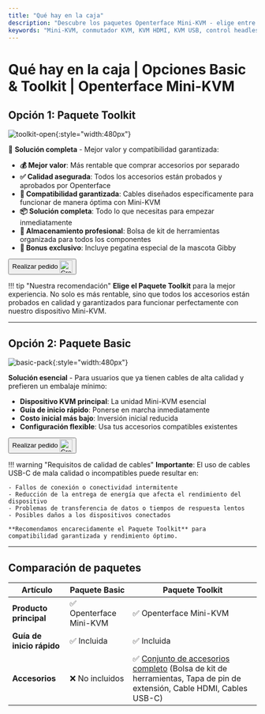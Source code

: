 ```yaml
---
title: "Qué hay en la caja"
description: "Descubre los paquetes Openterface Mini-KVM - elige entre las opciones Basic y Toolkit. Solución KVM completa con conectividad HDMI, USB-C y accesorios para una gestión fluida de dispositivos."
keywords: "Mini-KVM, conmutador KVM, KVM HDMI, KVM USB, control headless, periféricos de ordenador, kit de herramientas KVM, accesorios KVM, configuración de trabajo remoto, control multi-dispositivo"
---
```


# **Qué hay en la caja** | Opciones Basic & Toolkit | Openterface Mini-KVM

## Opción 1: **Paquete Toolkit**

![toolkit-open](https://assets.openterface.com/images/product/toolkit-open.webp){:style="width:480px"}

🎯 **Solución completa** - Mejor valor y compatibilidad garantizada:

- **💰 Mejor valor**: Más rentable que comprar accesorios por separado
- **✅ Calidad asegurada**: Todos los accesorios están probados y aprobados por Openterface
- **🔧 Compatibilidad garantizada**: Cables diseñados específicamente para funcionar de manera óptima con Mini-KVM
- **📦 Solución completa**: Todo lo que necesitas para empezar inmediatamente
- **🎒 Almacenamiento profesional**: Bolsa de kit de herramientas organizada para todos los componentes
- **🎁 Bonus exclusivo**: Incluye pegatina especial de la mascota Gibby

<button class="md-button" onclick="window.location.href='{{ config.extra.minikvm_purchase_link }}'"> Realizar pedido <img src="https://assets.openterface.com/images/trademark/crowd-supply.svg" alt="Crowd Supply" style="vertical-align: middle; height: 26px;"></button>

!!! tip "Nuestra recomendación"
**Elige el Paquete Toolkit** para la mejor experiencia. No solo es más rentable, sino que todos los accesorios están probados en calidad y garantizados para funcionar perfectamente con nuestro dispositivo Mini-KVM.

---

## Opción 2: **Paquete Basic**

![basic-pack](https://assets.openterface.com/images/product/basic-with-maunal.webp){:style="width:480px"}

**Solución esencial** - Para usuarios que ya tienen cables de alta calidad y prefieren un embalaje mínimo:

- **Dispositivo KVM principal**: La unidad Mini-KVM esencial
- **Guía de inicio rápido**: Ponerse en marcha inmediatamente
- **Costo inicial más bajo**: Inversión inicial reducida
- **Configuración flexible**: Usa tus accesorios compatibles existentes

<button class="md-button" onclick="window.location.href='{{ config.extra.minikvm_purchase_link }}'"> Realizar pedido <img src="https://assets.openterface.com/images/trademark/crowd-supply.svg" alt="Crowd Supply" style="vertical-align: middle; height: 26px;"></button>

!!! warning "Requisitos de calidad de cables"
**Importante**: El uso de cables USB-C de mala calidad o incompatibles puede resultar en:

    - Fallos de conexión o conectividad intermitente
    - Reducción de la entrega de energía que afecta el rendimiento del dispositivo
    - Problemas de transferencia de datos o tiempos de respuesta lentos
    - Posibles daños a los dispositivos conectados

    **Recomendamos encarecidamente el Paquete Toolkit** para compatibilidad garantizada y rendimiento óptimo.

---

## Comparación de paquetes

| Artículo                  | Paquete Basic           | Paquete Toolkit                                                                                                                                |
| ------------------------- | ----------------------- | ---------------------------------------------------------------------------------------------------------------------------------------------- |
| **Producto principal**    | ✅ Openterface Mini-KVM | ✅ Openterface Mini-KVM                                                                                                                        |
| **Guía de inicio rápido** | ✅ Incluida             | ✅ Incluida                                                                                                                                    |
| **Accesorios**            | ❌ No incluidos         | ✅ [Conjunto de accesorios completo](/product/accessories/) (Bolsa de kit de herramientas, Tapa de pin de extensión, Cable HDMI, Cables USB-C) |
